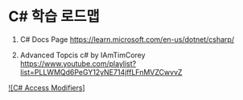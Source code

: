# C# 학습 로드맵

1. C# Docs Page 
 https://learn.microsoft.com/en-us/dotnet/csharp/

2. Advanced Topcis c# by IAmTimCorey
 https://www.youtube.com/playlist?list=PLLWMQd6PeGY12yNE714jffLFnMVZCwvvZ

[![C# Access Modifiers]](https://youtu.be/jcn5uCZAk2w)
